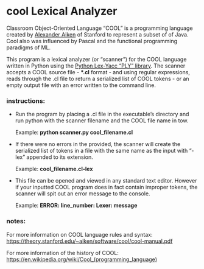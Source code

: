 # cool Lexical Analyzer 
Classroom Object-Oriented Language “COOL” is a programming language created by [Alexander Aiken](https://theory.stanford.edu/~aiken/ "Alexander Aiken") of Stanford to represent a subset of of Java. Cool also was influenced by Pascal and the functional programming paradigms of ML.

This program is a lexical analyzer (or “scanner”) for the COOL language written in Python using the [Python Lex-Yacc “PLY” library](http://www.dabeaz.com/ply/ "PLY"). The scanner accepts a COOL source file - __*.cl__ format - and using regular expressions, reads through the .cl file to return a serialized list of COOL tokens - or an empty output file with an error written to the command line.
### instructions:
* Run the program by placing a .cl file in the executable’s directory and run python with the scanner filename and the COOL file name in tow. 

    Example: __python scanner.py cool_filename.cl__

* If there were no errors in the provided, the scanner will create the serialized list of tokens in a file with the same name as the input with “-lex” appended to its extension. 

    Example: __cool_filename.cl-lex__
    
* This file can be opened and viewed in any standard text editor. However if your inputted COOL program does in fact contain improper tokens, the scanner will spit out an error message to the console.

    Example: __ERROR: line_number: Lexer: message__


### notes:
For more information on COOL language rules and syntax: https://theory.stanford.edu/~aiken/software/cool/cool-manual.pdf

For more information of the history of COOL: https://en.wikipedia.org/wiki/Cool_(programming_language)